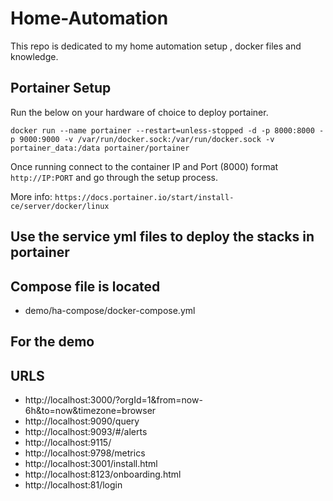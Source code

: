 # Home-Automation

This repo is dedicated to my home automation setup , docker files and knowledge.

## Portainer Setup

Run the below on your hardware of choice to deploy portainer.

```
docker run --name portainer --restart=unless-stopped -d -p 8000:8000 -p 9000:9000 -v /var/run/docker.sock:/var/run/docker.sock -v portainer_data:/data portainer/portainer
```
Once running connect to the container IP and Port (8000) format `http://IP:PORT` and go through the setup process.

More info: `https://docs.portainer.io/start/install-ce/server/docker/linux`

## Use the service yml files to deploy the stacks in portainer

## Compose file is located 
- demo/ha-compose/docker-compose.yml

## For the demo

## URLS
- http://localhost:3000/?orgId=1&from=now-6h&to=now&timezone=browser
- http://localhost:9090/query
- http://localhost:9093/#/alerts
- http://localhost:9115/
- http://localhost:9798/metrics
- http://localhost:3001/install.html
- http://localhost:8123/onboarding.html
- http://localhost:81/login

